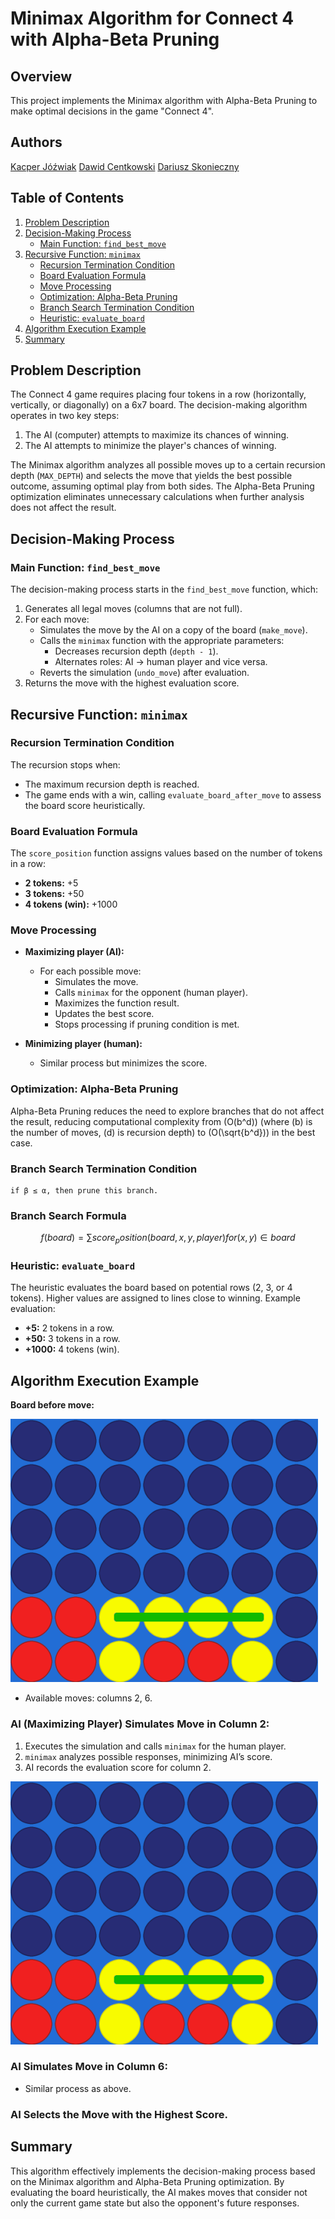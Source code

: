 # Minimax Algorithm for Connect 4 with Alpha-Beta Pruning

## Overview
This project implements the Minimax algorithm with Alpha-Beta Pruning to make optimal decisions in the game "Connect 4".

## Authors
[Kacper Jóźwiak](https://github.com/Juzix1)
[Dawid Centkowski](https://github.com/Reayon)
[Dariusz Skonieczny](https://github.com/Vinderwald)

## Table of Contents
1. [Problem Description](#problem-description)
2. [Decision-Making Process](#decision-making-process)
    - [Main Function: `find_best_move`](#main-function-find_best_move)
3. [Recursive Function: `minimax`](#recursive-function-minimax)
    - [Recursion Termination Condition](#recursion-termination-condition)
    - [Board Evaluation Formula](#board-evaluation-formula)
    - [Move Processing](#move-processing)
    - [Optimization: Alpha-Beta Pruning](#optimization-alpha-beta-pruning)
    - [Branch Search Termination Condition](#branch-search-termination-condition)
    - [Heuristic: `evaluate_board`](#heuristic-evaluate_board)
4. [Algorithm Execution Example](#algorithm-execution-example)
5. [Summary](#summary)

## Problem Description
The Connect 4 game requires placing four tokens in a row (horizontally, vertically, or diagonally) on a 6x7 board. The decision-making algorithm operates in two key steps:
1. The AI (computer) attempts to maximize its chances of winning.
2. The AI attempts to minimize the player's chances of winning.

The Minimax algorithm analyzes all possible moves up to a certain recursion depth (`MAX_DEPTH`) and selects the move that yields the best possible outcome, assuming optimal play from both sides. The Alpha-Beta Pruning optimization eliminates unnecessary calculations when further analysis does not affect the result.

## Decision-Making Process

### Main Function: `find_best_move`
The decision-making process starts in the `find_best_move` function, which:
1. Generates all legal moves (columns that are not full).
2. For each move:
    - Simulates the move by the AI on a copy of the board (`make_move`).
    - Calls the `minimax` function with the appropriate parameters:
      - Decreases recursion depth (`depth - 1`).
      - Alternates roles: AI → human player and vice versa.
    - Reverts the simulation (`undo_move`) after evaluation.
3. Returns the move with the highest evaluation score.

## Recursive Function: `minimax`

### Recursion Termination Condition
The recursion stops when:
- The maximum recursion depth is reached.
- The game ends with a win, calling `evaluate_board_after_move` to assess the board score heuristically.

### Board Evaluation Formula
The `score_position` function assigns values based on the number of tokens in a row:
- **2 tokens:** +5
- **3 tokens:** +50
- **4 tokens (win):** +1000

### Move Processing
- **Maximizing player (AI):**
  - For each possible move:
    - Simulates the move.
    - Calls `minimax` for the opponent (human player).
    - Maximizes the function result.
    - Updates the best score.
    - Stops processing if pruning condition is met.

- **Minimizing player (human):**
  - Similar process but minimizes the score.

### Optimization: Alpha-Beta Pruning
Alpha-Beta Pruning reduces the need to explore branches that do not affect the result, reducing computational complexity from \(O(b^d)\) (where \(b\) is the number of moves, \(d\) is recursion depth) to \(O(\sqrt{b^d})\) in the best case.

### Branch Search Termination Condition
```
if β ≤ α, then prune this branch.
```
### Branch Search Formula
$$
f(board) = ∑ score_position(board, x, y, player)   for (x, y) ∈ board
$$


### Heuristic: `evaluate_board`
The heuristic evaluates the board based on potential rows (2, 3, or 4 tokens). Higher values are assigned to lines close to winning. Example evaluation:
- **+5:** 2 tokens in a row.
- **+50:** 3 tokens in a row.
- **+1000:** 4 tokens (win).

## Algorithm Execution Example
**Board before move:**

![Board Example](docs/image1.png)
- Available moves: columns 2, 6.

### AI (Maximizing Player) Simulates Move in Column 2:
1. Executes the simulation and calls `minimax` for the human player.
2. `minimax` analyzes possible responses, minimizing AI’s score.
3. AI records the evaluation score for column 2.

![Board Example](docs/image2.png)

### AI Simulates Move in Column 6:
- Similar process as above.

### AI Selects the Move with the Highest Score.

## Summary
This algorithm effectively implements the decision-making process based on the Minimax algorithm and Alpha-Beta Pruning optimization. By evaluating the board heuristically, the AI makes moves that consider not only the current game state but also the opponent's future responses.
